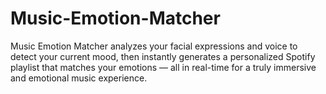 # Music-Emotion-Matcher
Music Emotion Matcher analyzes your facial expressions and voice to detect your current mood, then instantly generates a personalized Spotify playlist that matches your emotions — all in real-time for a truly immersive and emotional music experience.
